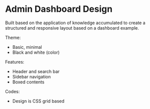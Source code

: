 # Admin Dashboard Design

Built based on the application of knowledge accumulated to create a structured and responsive layout based on a dashboard example.

Theme: 
- Basic, minimal
- Black and white (color)

Features: 
- Header and search bar
- Sidebar navigation
- Boxed contents

Codes:
- Design is CSS grid based



